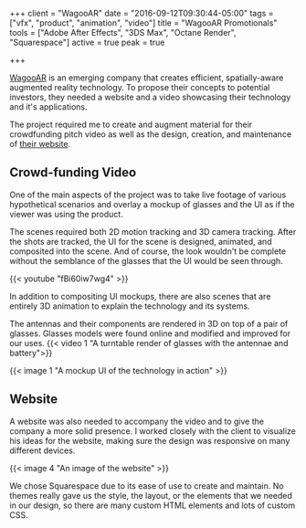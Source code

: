 +++
client = "WagooAR"
date = "2016-09-12T09:30:44-05:00"
tags = ["vfx", "product", "animation", "video"]
title = "WagooAR Promotionals"
tools = ["Adobe After Effects", "3DS Max", "Octane Render", "Squarespace"]
active = true
peak = true

+++

[WagooAR](http://www.wagooar.com/) is an emerging company that creates efficient, spatially-aware augmented reality technology. To propose their concepts  to potential investors, they needed a website and a video showcasing their technology and it's applications.<!--more-->

The project required me to create and augment material for their crowdfunding pitch video as well as the design, creation, and maintenance of [their website](http://www.wagooar.com/).

## Crowd-funding Video

One of the main aspects of the project was to take live footage of various hypothetical scenarios and overlay a mockup of glasses and the UI as if the viewer was using the product.

The scenes required both 2D motion tracking and 3D camera tracking. After the shots are tracked, the UI for the scene is designed, animated, and composited into the scene. And of course, the look wouldn't be complete without the semblance of the glasses that the UI would be seen through.

{{< youtube "fBi60iw7wg4" >}}

In addition to compositing UI mockups, there are also scenes that are entirely 3D animation to explain the technology and its systems.

The antennas and their components are rendered in 3D on top of a pair of glasses. Glasses models were found online and modified and improved for our uses.
{{< video 1 "A turntable render of glasses with the antennae and battery">}}

{{< image 1 "A mockup UI of the technology in action" >}}

## Website

A website was also needed to accompany the video and to give the company a more solid presence. I worked closely with the client to visualize his ideas for the website, making sure the design was responsive on many different devices.

{{< image 4 "An image of the website" >}}

We chose Squarespace due to its ease of use to create and maintain. No themes really gave us the style, the layout, or the elements that we needed in our design, so there are many custom HTML elements and lots of custom CSS.
